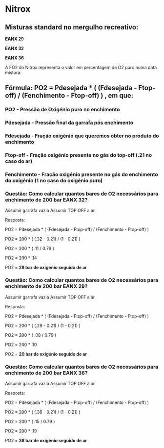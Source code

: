 # Nitrox

## Misturas standard no mergulho recreativo:

**EANX 29**

**EANX 32**

**EANX 36**

A FO2 do Nitrox representa o valor em percentagem de O2 puro numa data mistura.

## Fórmula:  PO2 = Pdesejada * ( (Fdesejada - Ftop-off) / (Fenchimento - Ftop-off) ) , em que:

### PO2 - Pressão de Oxigénio puro no enchimento
### Pdesejada - Pressão final da garrafa pós enchimento
### Fdesejada - Fração oxigénio que queremos obter no produto do enchimento
### Ftop-off - Fração oxigénio presente no gás do top-off (.21 no caso do ar)
### Fenchimento - Fração oxigénio presente no gás do enchimento do oxigénio (1 no caso do oxigénio puro)

### Questão: Como calcular quantos bares de O2 necessários para enchimento de 200 bar EANX 32?
Assumir garrafa vazia
Assumir TOP OFF a ar

Resposta:

PO2 = Pdesejada * ( (Fdesejada - Ftop-off) / (Fenchimento - Ftop-off) )

PO2 = 200 * ( (.32 - 0.21) / (1 - 0.21) )

PO2 = 200 * ( .11 / 0.79 )

PO2 = 200 * .14

PO2 = **28 bar de oxigénio seguido de ar**

### Questão: Como calcular quantos bares de O2 necessários para enchimento de 200 bar EANX 29?
Assumir garrafa vazia
Assumir TOP OFF a ar

Resposta:

PO2 = Pdesejada * ( (Fdesejada - Ftop-off) / (Fenchimento - Ftop-off) )

PO2 = 200 * ( (.29 - 0.21) / (1 - 0.21) )

PO2 = 200 * ( .08 / 0.79 )

PO2 = 200 * .10

PO2 = **20 bar de oxigénio seguido de ar**

### Questão: Como calcular quantos bares de O2 necessários para enchimento de 200 bar EANX 36?
Assumir garrafa vazia
Assumir TOP OFF a ar

Resposta:

PO2 = Pdesejada * ( (Fdesejada - Ftop-off) / (Fenchimento - Ftop-off) )

PO2 = 200 * ( (.36 - 0.21) / (1 - 0.21) )

PO2 = 200 * ( .15 / 0.79 )

PO2 = 200 * .19

PO2 = **38 bar de oxigénio seguido de ar**
